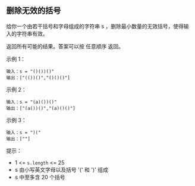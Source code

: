 ## 删除无效的括号

给你一个由若干括号和字母组成的字符串 s ，删除最小数量的无效括号，使得输入的字符串有效。

返回所有可能的结果。答案可以按 任意顺序 返回。

示例 1：

```
输入：s = "()())()"
输出：["(())()","()()()"]
```

示例 2：

```
输入：s = "(a)())()"
输出：["(a())()","(a)()()"]
```

示例 3：

```
输入：s = ")("
输出：[""]
```


提示：

* 1 <= `s.length` <= 25
* s 由小写英文字母以及括号 '(' 和 ')' 组成
* s 中至多含 20 个括号